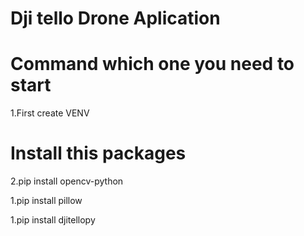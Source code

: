 # Dji tello Drone Aplication

# Command which one you need to start

<p>1.First create VENV</p>

# Install this packages
<p>2.pip install opencv-python</p>
<p>1.pip install pillow</p>
<p>1.pip install djitellopy</p>